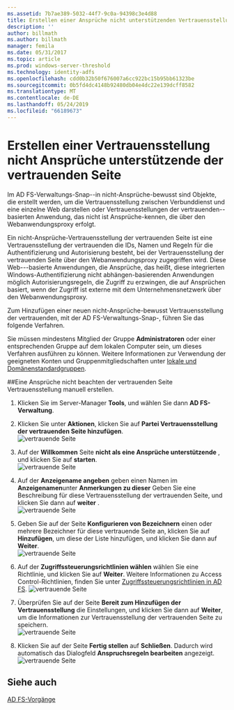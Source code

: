 ```yaml
---
ms.assetid: 7b7ae389-5032-44f7-9c0a-94398c3e4d88
title: Erstellen einer Ansprüche nicht unterstützenden Vertrauensstellung der vertrauenden Seite
description: ''
author: billmath
ms.author: billmath
manager: femila
ms.date: 05/31/2017
ms.topic: article
ms.prod: windows-server-threshold
ms.technology: identity-adfs
ms.openlocfilehash: cdd0b32b50f676007a6cc922bc15b95bb61323be
ms.sourcegitcommit: 0b5fd4dc4148b92480db04e4dc22e139dcff8582
ms.translationtype: MT
ms.contentlocale: de-DE
ms.lasthandoff: 05/24/2019
ms.locfileid: "66189673"
---
```

# <a name="create-a-non-claims-aware-relying-party-trust"></a>Erstellen einer Vertrauensstellung nicht Ansprüche unterstützende der vertrauenden Seite


Im AD FS-Verwaltungs-Snap-\-in nicht\-Ansprüche\-bewusst sind Objekte, die erstellt werden, um die Vertrauensstellung zwischen Verbunddienst und eine einzelne Web darstellen oder Vertrauensstellungen der vertrauenden\--basierten Anwendung, das nicht ist Ansprüche\-kennen, die über den Webanwendungsproxy erfolgt.  
  
Ein nicht\-Ansprüche\-Vertrauensstellung der vertrauenden Seite ist eine Vertrauensstellung der vertrauenden die IDs, Namen und Regeln für die Authentifizierung und Autorisierung besteht, bei der Vertrauensstellung der vertrauenden Seite über den Webanwendungsproxy zugegriffen wird. Diese Web-\--basierte Anwendungen, die Ansprüche, das heißt, diese integrierten Windows-Authentifizierung nicht abhängen\-basierenden Anwendungen möglich Autorisierungsregeln, die Zugriff zu erzwingen, die auf Ansprüchen basiert, wenn der Zugriff ist externe mit dem Unternehmensnetzwerk über den Webanwendungsproxy.  
  
Zum Hinzufügen einer neuen nicht\-Ansprüche\-bewusst Vertrauensstellung der vertrauenden, mit der AD FS-Verwaltungs-Snap\-, führen Sie das folgende Verfahren.  
  
Sie müssen mindestens Mitglied der Gruppe **Administratoren** oder einer entsprechenden Gruppe auf dem lokalen Computer sein, um dieses Verfahren ausführen zu können.  Weitere Informationen zur Verwendung der geeigneten Konten und Gruppenmitgliedschaften unter [lokale und Domänenstandardgruppen](https://go.microsoft.com/fwlink/?LinkId=83477).   
  
##<a name="to-create-a-non-claims-aware-relying-party-trust-manually"></a>Eine Ansprüche nicht beachten der vertrauenden Seite Vertrauensstellung manuell erstellen. 
1. Klicken Sie im Server-Manager **Tools**, und wählen Sie dann **AD FS-Verwaltung**.  
  
2.  Klicken Sie unter **Aktionen**, klicken Sie auf **Partei Vertrauensstellung der vertrauenden Seite hinzufügen**.  
![vertrauende Seite](media/Create-a-Relying-Party-Trust/addtrust1.PNG)   

3.  Auf der **Willkommen** Seite **nicht als eine Ansprüche unterstützende** , und klicken Sie auf **starten**.  
![vertrauende Seite](media/Create-a-Non-Claims-Aware-Relying-Party-Trust/addnon1.PNG) 
  
4.  Auf der **Anzeigename angeben** geben einen Namen im **Anzeigenamen**unter **Anmerkungen zu dieser** Geben Sie eine Beschreibung für diese Vertrauensstellung der vertrauenden Seite, und klicken Sie dann auf **weiter** .  
![vertrauende Seite](media/Create-a-Non-Claims-Aware-Relying-Party-Trust/addnon2.PNG)

5. Geben Sie auf der Seite **Konfigurieren von Bezeichnern** einen oder mehrere Bezeichner für diese vertrauende Seite an, klicken Sie auf **Hinzufügen**, um diese der Liste hinzufügen, und klicken Sie dann auf **Weiter**.  
![vertrauende Seite](media/Create-a-Non-Claims-Aware-Relying-Party-Trust/addnon3.PNG)

6.  Auf der **Zugriffssteuerungsrichtlinien wählen** wählen Sie eine Richtlinie, und klicken Sie auf **Weiter**.  Weitere Informationen zu Access Control-Richtlinien, finden Sie unter [Zugriffssteuerungsrichtlinien in AD FS](Access-Control-Policies-in-AD-FS.md). 
![vertrauende Seite](media/Create-a-Non-Claims-Aware-Relying-Party-Trust/addnon4.PNG)

7. Überprüfen Sie auf der Seite **Bereit zum Hinzufügen der Vertrauensstellung** die Einstellungen, und klicken Sie dann auf **Weiter**, um die Informationen zur Vertrauensstellung der vertrauenden Seite zu speichern.  
   ![vertrauende Seite](media/Create-a-Non-Claims-Aware-Relying-Party-Trust/addnon5.PNG) 

8. Klicken Sie auf der Seite **Fertig stellen** auf **Schließen**. Dadurch wird automatisch das Dialogfeld **Anspruchsregeln bearbeiten** angezeigt.  
![vertrauende Seite](media/Create-a-Non-Claims-Aware-Relying-Party-Trust/addnon6.PNG)  
  
## <a name="see-also"></a>Siehe auch  
[AD FS-Vorgänge](../../ad-fs/AD-FS-2016-Operations.md) 
